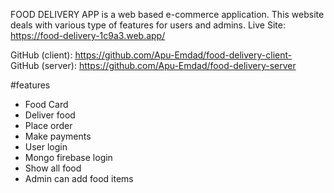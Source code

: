FOOD DELIVERY APP is a web based e-commerce application. This website deals with various type of features for users and admins.
Live Site: https://food-delivery-1c9a3.web.app/

GitHub (client): https://github.com/Apu-Emdad/food-delivery-client-
<br/>
GitHub (server): https://github.com/Apu-Emdad/food-delivery-server

#features

- Food Card
- Deliver food
- Place order
- Make payments
- User login
- Mongo firebase login
- Show all food
- Admin can add food items
